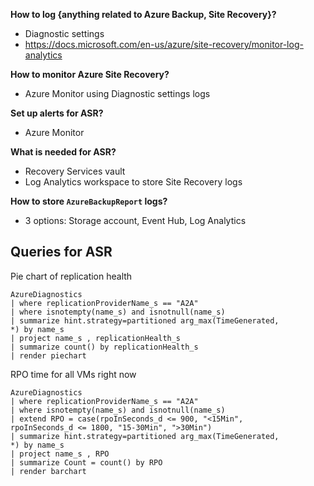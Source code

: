 **How to log {anything related to Azure Backup, Site Recovery}?**
- Diagnostic settings
- https://docs.microsoft.com/en-us/azure/site-recovery/monitor-log-analytics

**How to monitor Azure Site Recovery?**
- Azure Monitor using Diagnostic settings logs

**Set up alerts for ASR?**
- Azure Monitor

**What is needed for ASR?**
- Recovery Services vault
- Log Analytics workspace to store Site Recovery logs

**How to store `AzureBackupReport` logs?**
- 3 options: Storage account, Event Hub, Log Analytics

## Queries for ASR

Pie chart of replication health
```
AzureDiagnostics  
| where replicationProviderName_s == "A2A"   
| where isnotempty(name_s) and isnotnull(name_s)  
| summarize hint.strategy=partitioned arg_max(TimeGenerated, *) by name_s  
| project name_s , replicationHealth_s  
| summarize count() by replicationHealth_s  
| render piechart
```

RPO time for all VMs right now 
```
AzureDiagnostics 
| where replicationProviderName_s == "A2A"   
| where isnotempty(name_s) and isnotnull(name_s)  
| extend RPO = case(rpoInSeconds_d <= 900, "<15Min",   
rpoInSeconds_d <= 1800, "15-30Min", ">30Min")  
| summarize hint.strategy=partitioned arg_max(TimeGenerated, *) by name_s  
| project name_s , RPO  
| summarize Count = count() by RPO  
| render barchart
```
